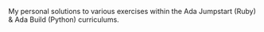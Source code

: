 My personal solutions to various exercises within the Ada Jumpstart (Ruby) & Ada Build (Python) curriculums.